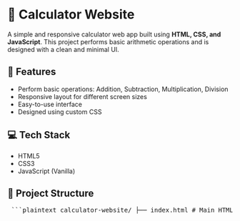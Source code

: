 # 🧮 Calculator Website

A simple and responsive calculator web app built using **HTML, CSS, and JavaScript**. This project performs basic arithmetic operations and is designed with a clean and minimal UI.

## 🚀 Features

- Perform basic operations: Addition, Subtraction, Multiplication, Division
- Responsive layout for different screen sizes
- Easy-to-use interface
- Designed using custom CSS

## 💻 Tech Stack

- HTML5
- CSS3
- JavaScript (Vanilla)

## 📂 Project Structure

<pre> ```plaintext calculator-website/ ├── index.html # Main HTML file that structures the calculator UI ├── style.css # Stylesheet containing layout and design styles ├── script.js # JavaScript logic for handling calculator operations └── README.md # Project documentation with features and usage info ``` </pre>
